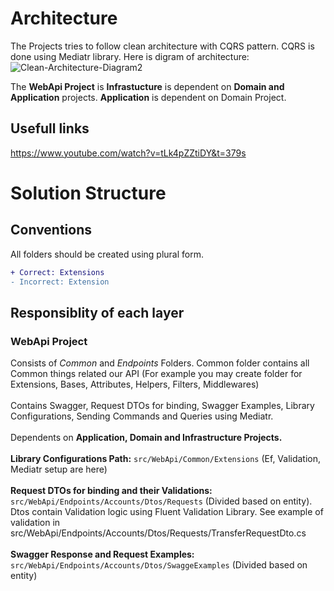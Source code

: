 # Architecture
The Projects tries to follow clean architecture with CQRS pattern. CQRS is done using Mediatr library. Here is digram of architecture:
![Clean-Architecture-Diagram2](https://user-images.githubusercontent.com/31799470/189880565-38ff27a4-fbb2-4e4c-8d8b-b5c108c29a05.png)

The **WebApi Project** is  **Infrastucture** is dependent on **Domain and Application** projects. **Application** is dependent on Domain Project.
## Usefull links 
https://www.youtube.com/watch?v=tLk4pZZtiDY&t=379s
# Solution Structure
## Conventions
All folders should be created using plural form.<br>
```diff
+ Correct: Extensions
- Incorrect: Extension
```
## Responsiblity of each layer
### **WebApi Project** 
Consists of *Common* and *Endpoints* Folders. Common folder contains all Common things related our API (For example you may create folder for Extensions, Bases, Attributes, Helpers, Filters, Middlewares)
<br><br>Contains Swagger, Request DTOs for binding, Swagger Examples, Library Configurations, Sending Commands and Queries using Mediatr. <br><br>Dependents on **Application, Domain and Infrastructure Projects.**<br><br>
**Library Configurations Path:** ```src/WebApi/Common/Extensions``` (Ef, Validation, Mediatr setup are here)<br><br>
**Request DTOs for binding and their Validations:** ```src/WebApi/Endpoints/Accounts/Dtos/Requests``` (Divided based on entity). Dtos contain Validation 
logic using Fluent Validation Library. See example of validation in src/WebApi/Endpoints/Accounts/Dtos/Requests/TransferRequestDto.cs <br><br>
**Swagger Response and Request Examples:** ```src/WebApi/Endpoints/Accounts/Dtos/SwaggeExamples``` (Divided based on entity) <br><br>

